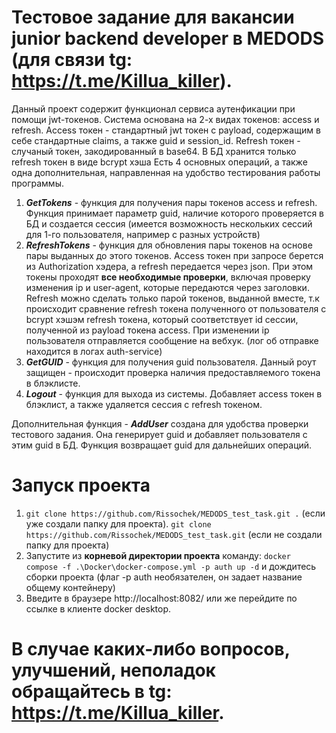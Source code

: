 # Тестовое задание для вакансии junior backend developer в MEDODS (для связи tg: https://t.me/Killua_killer).
Данный проект содержит функционал сервиса аутенфикации при помощи jwt-токенов. Система основана на 2-х видах токенов: access и refresh. Access токен - стандартный jwt токен с payload, содержащим в себе стандартные claims, а также guid и session_id. Refresh токен - случаный токен, закодированный в base64. В БД хранится только refresh токен в виде bcrypt хэша
Есть 4 основных операций, а также одна дополнительная, направленная на удобство тестирования работы программы.  
1. ***GetTokens*** - функция для получения пары токенов access и refresh. Функция принимает параметр guid, наличие которого проверяется в БД и создается сессия (имеется возможность нескольких сессий для 1-го пользователя, например с разных устройств)
2. ***RefreshTokens*** - функция для обновления пары токенов на основе пары выданных до этого токенов. Access токен при запросе берется из Authorization хэдера, а refresh передается через json. При этом токены проходят **все необходимые проверки**, включая проверку изменения ip и user-agent, которые передаются через заголовки. Refresh можно сделать только парой токенов, выданной вместе, т.к происходит сравнение refresh токена полученного от пользователя с bcrypt хэшэм refresh токена, который соответствует id сессии, полученной из payload токена access. При изменении ip пользователя отправляется сообщение на вебхук. (лог об отправке находится в логах auth-service)
3. ***GetGUID*** - функция для получения guid пользователя. Данный роут защищен - происходит проверка наличия предоставляемого токена в блэклисте.
4. ***Logout*** - функция для выхода из системы. Добавляет access токен в блэклист, а также удаляется сессия с refresh токеном.
   
Дополнительная функция - ***AddUser*** создана для удобства проверки тестового задания. Она генерирует guid и добавляет пользователя с этим guid в БД. Функция возвращает guid для дальнейших операций. 

# Запуск проекта
1. `git clone https://github.com/Rissochek/MEDODS_test_task.git .` (если уже создали папку для проекта). `git clone https://github.com/Rissochek/MEDODS_test_task.git` (если не создали папку для проекта)
2. Запустите из **корневой директории проекта** команду: `docker compose -f .\Docker\docker-compose.yml -p auth up -d` и дождитесь сборки проекта (флаг -p auth необязателен, он задает название общему контейнеру)
3. Введите в браузере http://localhost:8082/ или же перейдите по ссылке в клиенте docker desktop.

# В случае каких-либо вопросов, улучшений, неполадок обращайтесь в tg: https://t.me/Killua_killer.
